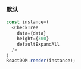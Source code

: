 ### 默认

<!--start-code-->
```js
const instance=(
  <CheckTree
    data={data}
    height={300}
    defaultExpandAll
  />
)
ReactDOM.render(instance);
```
<!--end-code-->